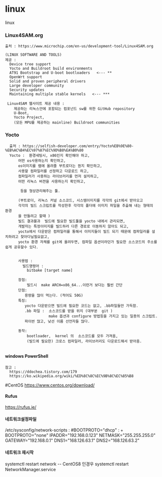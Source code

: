 # linux
linux 


### Linux4SAM.org
```
출처 : https://www.microchip.com/en-us/development-tool/Linux4SAM.org

(LINUX SOFTWARE AND TOOLS)
제공 : 
  Device tree support
  Yocto and Buildroot build environments
  AT91 Bootstrap and U-boot bootloaders   <--- **
  OpenWrt support
  Solid and proven peripheral drivers
  Large developer community
  Security updates
  Maintaining multiple stable kernels   <--- ***

 Linux4SAM 웹사이트 제공 내용 : 
    제공하는 리눅스안에 포함되는 컴포넌드 sw를 위한 GitHub repository 
    U-Boot, 
    Yocto Project,
    (모든 MPU를 제공하는 mainline) Buildroot communities 
```

### Yocto
```
  출처 : https://selfish-developer.com/entry/Yocto%EB%9E%80-%EB%AC%B4%EC%97%87%EC%9D%B8%EA%B0%80
  Yocto :  환경세팅시, x86인지 확인해야 하고, 
      어떤 os사용하는지 확인하고,
      os이미지를 램에 올려줄 부트로더는 뭔지 확인하고,
      사용할 컴파일러를 선정하고 다운로드 하고,
      컴파일러가 사용하는 라이브러리를 먼저 설치하고,
      어떤 리눅스 버젼을 사용하는지 확인하고,
             
       등을 형상관리해주는 툴.
      
      (부트로더, 리눅스 커널 소스코드, 시스템이미지를 각각의 git에서 받아오고
      각각의 빌드 스크립트를 작성한후 각각의 폴더에 이미지 파일을 추출해 내는 형태의 환경
      을 만들려고 할때 )
      빌드 결과물과  빌드에 필요한 빌드툴을 yocto 내에서 관리되면, 
      개발자는 특정이미지를 빌드하러 다른 경로로 이동하지 않아도 되고,
      yocto에서 다운받은 컴파일러를 통해서 이미지들이 빌드 되기 때문에 컴파일러를 설치하려고 찾아다닐필요없고,
      yocto 환경 자체를 git에 올려두면, 컴파일 옵션이라던가 필요한 소스코드의 주소를 쉽게 공유할수 있다.
      
      
      사용법 : 
        빌드명령어 : 
          bitbake [target name] 
          
      장점:     
          빌드시  make ARCH=x86_64...이런거 보다는 훨씬 간단
      단점:
         용량을 많이 먹는다. (적어도 50G)
      특징: 
         yocto 다운받으면 빌드에 필요한 코드는 없고, .bb파일들만 가득함.
         .bb 파일 :  소스코드를 받을 위치 (대부분  git )
                    make 옵션과 configure 방법등을 가지고 있는 일종의 스크립트.
         파이썬 많고, 낮선 이름 선언자들 많다.
                   
      동작:
          bootloader,  kernel 의  소스코드를 모두 가져옴,
          (빌드에 필요한) 크로스 컴파일러, 라이브러리도 다운로드해서 받아옴.
             
```  

#### windows PowerShell
```
참고 : 
  https://ddochea.tistory.com/179
  https://ko.wikipedia.org/wiki/%ED%8C%8C%EC%9B%8C%EC%85%B8
```
     
#CentOS
https://www.centos.org/download/
#### Rufus
https://rufus.ie/
#### 네트워크설정파일
/etc/sysconfig/network-scripts
:
#BOOTPROTO="dhcp"
:
+
BOOTPROTO="none"
IPADDR="192.168.0.123"
NETMASK="255.255.255.0"
GATEWAY="192.168.0.1"
DNS1="168.126.63.1"
DNS2="168.126.63.2"
#### 네트워크 재시작
systemctl restart network
-- CentOS8 인경우
systemctl restart NetworkManager.service


       
  

